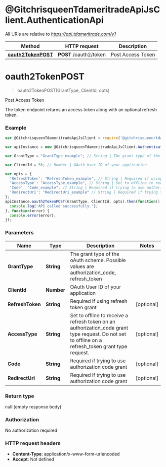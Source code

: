 # @GitchrisqueenTdameritradeApiJsClient.AuthenticationApi

All URIs are relative to *https://api.tdameritrade.com/v1*

Method | HTTP request | Description
------------- | ------------- | -------------
[**oauth2TokenPOST**](AuthenticationApi.md#oauth2TokenPOST) | **POST** /oauth2/token | Post Access Token


<a name="oauth2TokenPOST"></a>
# **oauth2TokenPOST**
> oauth2TokenPOST(GrantType, ClientId, opts)

Post Access Token

The token endpoint returns an access token along with an optional refresh token.

### Example
```javascript
var @GitchrisqueenTdameritradeApiJsClient = require('@gitchrisqueen/tdameritrade-api-js-client');

var apiInstance = new @GitchrisqueenTdameritradeApiJsClient.AuthenticationApi();

var GrantType = "GrantType_example"; // String | The grant type of the oAuth scheme. Possible values are authorization_code, refresh_token

var ClientId = 56; // Number | OAuth User ID of your application

var opts = { 
  'RefreshToken': "RefreshToken_example", // String | Required if using refresh token grant
  'AccessType': "AccessType_example", // String | Set to offline to receive a refresh token on an authorization_code grant type request. Do not set to offline on a refresh_token grant type request.
  'Code': "Code_example", // String | Required if trying to use authorization code grant
  'RedirectUri': "RedirectUri_example" // String | Required if trying to use authorization code grant
};
apiInstance.oauth2TokenPOST(GrantType, ClientId, opts).then(function() {
  console.log('API called successfully.');
}, function(error) {
  console.error(error);
});

```

### Parameters

Name | Type | Description  | Notes
------------- | ------------- | ------------- | -------------
 **GrantType** | **String**| The grant type of the oAuth scheme. Possible values are authorization_code, refresh_token | 
 **ClientId** | **Number**| OAuth User ID of your application | 
 **RefreshToken** | **String**| Required if using refresh token grant | [optional] 
 **AccessType** | **String**| Set to offline to receive a refresh token on an authorization_code grant type request. Do not set to offline on a refresh_token grant type request. | [optional] 
 **Code** | **String**| Required if trying to use authorization code grant | [optional] 
 **RedirectUri** | **String**| Required if trying to use authorization code grant | [optional] 

### Return type

null (empty response body)

### Authorization

No authorization required

### HTTP request headers

 - **Content-Type**: application/x-www-form-urlencoded
 - **Accept**: Not defined

